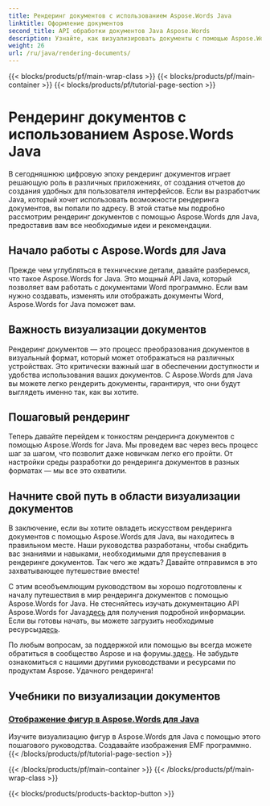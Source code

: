 ```yaml
---
title: Рендеринг документов с использованием Aspose.Words Java
linktitle: Оформление документов
second_title: API обработки документов Java Aspose.Words
description: Узнайте, как визуализировать документы с помощью Aspose.Words для Java в этом всеобъемлющем руководстве. Получите пошаговое руководство, советы и примеры для эффективного визуализирования документов.
weight: 26
url: /ru/java/rendering-documents/
---
```


{{< blocks/products/pf/main-wrap-class >}}
{{< blocks/products/pf/main-container >}}
{{< blocks/products/pf/tutorial-page-section >}}

# Рендеринг документов с использованием Aspose.Words Java


В сегодняшнюю цифровую эпоху рендеринг документов играет решающую роль в различных приложениях, от создания отчетов до создания удобных для пользователя интерфейсов. Если вы разработчик Java, который хочет использовать возможности рендеринга документов, вы попали по адресу. В этой статье мы подробно рассмотрим рендеринг документов с помощью Aspose.Words для Java, предоставив вам все необходимые идеи и рекомендации.

## Начало работы с Aspose.Words для Java

Прежде чем углубляться в технические детали, давайте разберемся, что такое Aspose.Words for Java. Это мощный API Java, который позволяет вам работать с документами Word программно. Если вам нужно создавать, изменять или отображать документы Word, Aspose.Words for Java поможет вам.

## Важность визуализации документов

Рендеринг документов — это процесс преобразования документов в визуальный формат, который может отображаться на различных устройствах. Это критически важный шаг в обеспечении доступности и удобства использования ваших документов. С Aspose.Words для Java вы можете легко рендерить документы, гарантируя, что они будут выглядеть именно так, как вы хотите.

## Пошаговый рендеринг

Теперь давайте перейдем к тонкостям рендеринга документов с помощью Aspose.Words for Java. Мы проведем вас через весь процесс шаг за шагом, что позволит даже новичкам легко его пройти. От настройки среды разработки до рендеринга документов в разных форматах — мы все это охватили.

## Начните свой путь в области визуализации документов

В заключение, если вы хотите овладеть искусством рендеринга документов с помощью Aspose.Words для Java, вы находитесь в правильном месте. Наши руководства разработаны, чтобы снабдить вас знаниями и навыками, необходимыми для преуспевания в рендеринге документов. Так чего же ждать? Давайте отправимся в это захватывающее путешествие вместе!

 С этим всеобъемлющим руководством вы хорошо подготовлены к началу путешествия в мир рендеринга документов с помощью Aspose.Words for Java. Не стесняйтесь изучать документацию API Aspose.Words for Java[здесь](https://reference.aspose.com/words/java/) для получения подробной информации. Если вы готовы начать, вы можете загрузить необходимые ресурсы[здесь](https://releases.aspose.com/words/java/).

 По любым вопросам, за поддержкой или помощью вы всегда можете обратиться в сообщество Aspose и на форумы.[здесь](https://forum.aspose.com/). Не забудьте ознакомиться с нашими другими руководствами и ресурсами по продуктам Aspose. Удачного рендеринга!

## Учебники по визуализации документов
### [Отображение фигур в Aspose.Words для Java](./rendering-shapes/)
Изучите визуализацию фигур в Aspose.Words для Java с помощью этого пошагового руководства. Создавайте изображения EMF программно.
{{< /blocks/products/pf/tutorial-page-section >}}

{{< /blocks/products/pf/main-container >}}
{{< /blocks/products/pf/main-wrap-class >}}

{{< blocks/products/products-backtop-button >}}
